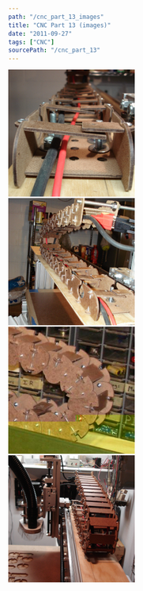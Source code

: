 ```yaml
---
path: "/cnc_part_13_images"
title: "CNC Part 13 (images)"
date: "2011-09-27"
tags: ["CNC"]
sourcePath: "/cnc_part_13"
---
```


 ![DSC04186.JPG_hexagon.jpeg](DSC04186.JPG_hexagon.jpeg) ![DSC04189.JPG_hexagon.jpeg](DSC04189.JPG_hexagon.jpeg) ![DSC04190_0.JPG_hexagon.jpeg](DSC04190_0.JPG_hexagon.jpeg) ![DSC04193.JPG_hexagon.jpeg](DSC04193.JPG_hexagon.jpeg)